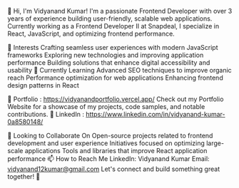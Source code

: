 👋 Hi, I'm Vidyanand Kumar!
I'm a passionate Frontend Developer with over 3 years of experience building user-friendly, scalable web applications. Currently working as a Frontend Developer II at Snapdeal, I specialize in React, JavaScript, and optimizing frontend performance.

👀 Interests
Crafting seamless user experiences with modern JavaScript frameworks
Exploring new technologies and improving application performance
Building solutions that enhance digital accessibility and usability
🌱 Currently Learning
Advanced SEO techniques to improve organic reach
Performance optimization for web applications
Enhancing frontend design patterns in React

💼 Portfolio : https://vidyanandportfolio.vercel.app/
Check out my Portfolio Website for a showcase of my projects, code samples, and notable contributions.
💼 LinkedIn : https://www.linkedin.com/in/vidyanand-kumar-0a8580148/

💞️ Looking to Collaborate On
Open-source projects related to frontend development and user experience
Initiatives focused on optimizing large-scale applications
Tools and libraries that improve React application performance
📫 How to Reach Me
LinkedIn: Vidyanand Kumar
Email: vidyanand12kumar@gmail.com
Let's connect and build something great together! 🚀

